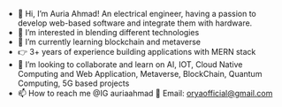 - 👋 Hi, I’m Auria Ahmad! An electrical engineer, having a passion to develop web-based software and integrate them with hardware.  
- 👀 I’m interested in blending different technologies
- 🌱 I’m currently learning blockchain and metaverse  
- 👉 3+ years of experience building applications with MERN stack
- 💞️ I’m looking to collaborate and learn on AI, IOT, Cloud Native Computing and Web Application, Metaverse, BlockChain, Quantum Computing, 5G based projects
- 📫 How to reach me @IG auriaahmad 📧 Email: oryaofficial@gmail.com

<!---
auriaahmad/auriaahmad is a ✨ special ✨ repository because its `README.md` (this file) appears on your GitHub profile.
You can click the Preview link to take a look at your changes.
--->
